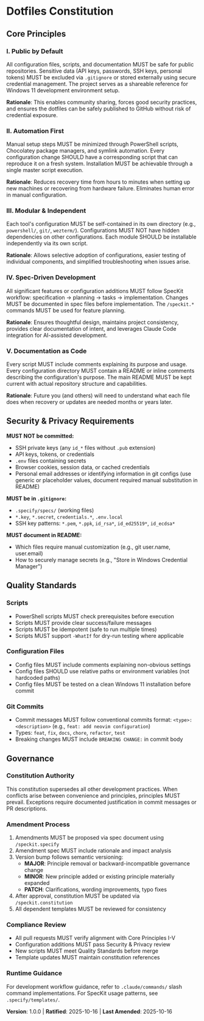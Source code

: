 <!--
Sync Impact Report
==================
Version Change: [NEW] → 1.0.0
Reason: Initial constitution creation for dotfiles project

Modified Principles: N/A (initial version)
Added Sections:
  - Core Principles (5 principles defined)
  - Security & Privacy Requirements
  - Quality Standards
  - Governance

Templates Status:
  ⚠ plan-template.md - Review pending
  ⚠ spec-template.md - Review pending
  ⚠ tasks-template.md - Review pending
  ⚠ checklist-template.md - Review pending
  ⚠ agent-file-template.md - Review pending

Follow-up TODOs:
  - Validate template alignment with new constitution principles
  - Ensure all SpecKit commands reference correct principle names
-->

# Dotfiles Constitution

## Core Principles

### I. Public by Default
All configuration files, scripts, and documentation MUST be safe for public repositories.
Sensitive data (API keys, passwords, SSH keys, personal tokens) MUST be excluded via
`.gitignore` or stored externally using secure credential management. The project serves
as a shareable reference for Windows 11 development environment setup.

**Rationale**: This enables community sharing, forces good security practices, and ensures
the dotfiles can be safely published to GitHub without risk of credential exposure.

### II. Automation First
Manual setup steps MUST be minimized through PowerShell scripts, Chocolatey package
managers, and symlink automation. Every configuration change SHOULD have a corresponding
script that can reproduce it on a fresh system. Installation MUST be achievable through
a single master script execution.

**Rationale**: Reduces recovery time from hours to minutes when setting up new machines
or recovering from hardware failure. Eliminates human error in manual configuration.

### III. Modular & Independent
Each tool's configuration MUST be self-contained in its own directory (e.g.,
`powershell/`, `git/`, `wezterm/`). Configurations MUST NOT have hidden dependencies on
other configurations. Each module SHOULD be installable independently via its own script.

**Rationale**: Allows selective adoption of configurations, easier testing of individual
components, and simplified troubleshooting when issues arise.

### IV. Spec-Driven Development
All significant features or configuration additions MUST follow SpecKit workflow:
specification → planning → tasks → implementation. Changes MUST be documented in spec
files before implementation. The `/speckit.*` commands MUST be used for feature planning.

**Rationale**: Ensures thoughtful design, maintains project consistency, provides clear
documentation of intent, and leverages Claude Code integration for AI-assisted development.

### V. Documentation as Code
Every script MUST include comments explaining its purpose and usage. Every configuration
directory MUST contain a README or inline comments describing the configuration's purpose.
The main README MUST be kept current with actual repository structure and capabilities.

**Rationale**: Future you (and others) will need to understand what each file does when
recovery or updates are needed months or years later.

## Security & Privacy Requirements

**MUST NOT be committed:**
- SSH private keys (any `id_*` files without `.pub` extension)
- API keys, tokens, or credentials
- `.env` files containing secrets
- Browser cookies, session data, or cached credentials
- Personal email addresses or identifying information in git configs (use generic or
  placeholder values, document required manual substitution in README)

**MUST be in `.gitignore`:**
- `.specify/specs/` (working files)
- `*.key`, `*.secret`, `credentials.*`, `.env.local`
- SSH key patterns: `*.pem`, `*.ppk`, `id_rsa*`, `id_ed25519*`, `id_ecdsa*`

**MUST document in README:**
- Which files require manual customization (e.g., git user.name, user.email)
- How to securely manage secrets (e.g., "Store in Windows Credential Manager")

## Quality Standards

### Scripts
- PowerShell scripts MUST check prerequisites before execution
- Scripts MUST provide clear success/failure messages
- Scripts MUST be idempotent (safe to run multiple times)
- Scripts MUST support `-WhatIf` for dry-run testing where applicable

### Configuration Files
- Config files MUST include comments explaining non-obvious settings
- Config files SHOULD use relative paths or environment variables (not hardcoded paths)
- Config files MUST be tested on a clean Windows 11 installation before commit

### Git Commits
- Commit messages MUST follow conventional commits format:
  `<type>: <description>` (e.g., `feat: add neovim configuration`)
- Types: `feat`, `fix`, `docs`, `chore`, `refactor`, `test`
- Breaking changes MUST include `BREAKING CHANGE:` in commit body

## Governance

### Constitution Authority
This constitution supersedes all other development practices. When conflicts arise between
convenience and principles, principles MUST prevail. Exceptions require documented
justification in commit messages or PR descriptions.

### Amendment Process
1. Amendments MUST be proposed via spec document using `/speckit.specify`
2. Amendment spec MUST include rationale and impact analysis
3. Version bump follows semantic versioning:
   - **MAJOR**: Principle removal or backward-incompatible governance change
   - **MINOR**: New principle added or existing principle materially expanded
   - **PATCH**: Clarifications, wording improvements, typo fixes
4. After approval, constitution MUST be updated via `/speckit.constitution`
5. All dependent templates MUST be reviewed for consistency

### Compliance Review
- All pull requests MUST verify alignment with Core Principles I-V
- Configuration additions MUST pass Security & Privacy review
- New scripts MUST meet Quality Standards before merge
- Template updates MUST maintain constitution references

### Runtime Guidance
For development workflow guidance, refer to `.claude/commands/` slash command
implementations. For SpecKit usage patterns, see `.specify/templates/`.

**Version**: 1.0.0 | **Ratified**: 2025-10-16 | **Last Amended**: 2025-10-16
